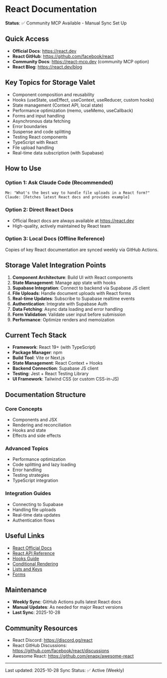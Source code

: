 # React Documentation

**Status**: ✅ Community MCP Available - Manual Sync Set Up

## Quick Access

- **Official Docs**: https://react.dev
- **React GitHub**: https://github.com/facebook/react
- **Community Docs**: https://react-mcp.dev (community MCP option)
- **React Blog**: https://react.dev/blog

## Key Topics for Storage Valet

- Component composition and reusability
- Hooks (useState, useEffect, useContext, useReducer, custom hooks)
- State management (Context API, local state)
- Performance optimization (memo, useMemo, useCallback)
- Forms and input handling
- Asynchronous data fetching
- Error boundaries
- Suspense and code splitting
- Testing React components
- TypeScript with React
- File upload handling
- Real-time data subscription (with Supabase)

## How to Use

### Option 1: Ask Claude Code (Recommended)
```
Me: "What's the best way to handle file uploads in a React form?"
Claude: [Fetches latest React docs and provides example]
```

### Option 2: Direct React Docs
- Official React docs are always available at https://react.dev
- High-quality, actively maintained by React team

### Option 3: Local Docs (Offline Reference)
Copies of key React documentation are synced weekly via GitHub Actions.

## Storage Valet Integration Points

1. **Component Architecture**: Build UI with React components
2. **State Management**: Manage app state with hooks
3. **Supabase Integration**: Connect to backend via Supabase JS client
4. **File Uploads**: Handle document uploads with React forms
5. **Real-time Updates**: Subscribe to Supabase realtime events
6. **Authentication**: Integrate with Supabase Auth
7. **Data Fetching**: Async data loading and error handling
8. **Form Validation**: Validate user input before submission
9. **Performance**: Optimize renders and memoization

## Current Tech Stack

- **Framework**: React 19+ (with TypeScript)
- **Package Manager**: npm
- **Build Tool**: Vite or Next.js
- **State Management**: React Context + Hooks
- **Backend Connection**: Supabase JS client
- **Testing**: Jest + React Testing Library
- **UI Framework**: Tailwind CSS (or custom CSS-in-JS)

## Documentation Structure

### Core Concepts
- Components and JSX
- Rendering and reconciliation
- Hooks and state
- Effects and side effects

### Advanced Topics
- Performance optimization
- Code splitting and lazy loading
- Error handling
- Testing strategies
- TypeScript integration

### Integration Guides
- Connecting to Supabase
- Handling file uploads
- Real-time data updates
- Authentication flows

## Useful Links

- [React Official Docs](https://react.dev)
- [React API Reference](https://react.dev/reference)
- [Hooks Guide](https://react.dev/reference/react)
- [Conditional Rendering](https://react.dev/learn/conditional-rendering)
- [Lists and Keys](https://react.dev/learn/rendering-lists)
- [Forms](https://react.dev/learn/updating-arrays-in-state)

## Maintenance

- **Weekly Sync**: GitHub Actions pulls latest React docs
- **Manual Updates**: As needed for major React versions
- **Last Sync**: 2025-10-28

## Community Resources

- React Discord: https://discord.gg/react
- React GitHub Discussions: https://github.com/facebook/react/discussions
- Awesome React: https://github.com/enaqx/awesome-react

---

Last updated: 2025-10-28
Sync Status: ✅ Active (Weekly)
